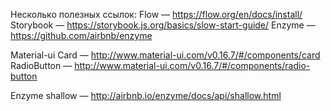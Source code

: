 Несколько полезных ссылок:
Flow — https://flow.org/en/docs/install/
Storybook — https://storybook.js.org/basics/slow-start-guide/
Enzyme — https://github.com/airbnb/enzyme

Material-ui
Card — http://www.material-ui.com/v0.16.7/#/components/card
RadioButton — http://www.material-ui.com/v0.16.7/#/components/radio-button

Enzyme
shallow — http://airbnb.io/enzyme/docs/api/shallow.html
